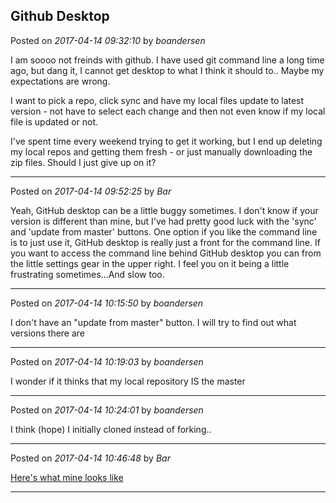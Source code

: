 ## Github Desktop
Posted on *2017-04-14 09:32:10* by *boandersen*

I am soooo not freinds with github. I have used git command line a long time ago, but dang it, I cannot get desktop to what I think it should to.. Maybe my expectations are wrong.

I want to pick a repo, click sync and have my local files update to latest version - not have to select each change and then not even know if my local file is updated or not.

I've spent time every weekend trying to get it working, but I end up deleting my local repos and getting them fresh - or just manually downloading the zip files.
Should I just give up on it?

---

Posted on *2017-04-14 09:52:25* by *Bar*

Yeah, GitHub desktop can be a little buggy sometimes. I don't know if your version is different than mine, but I've had pretty good luck with the 'sync' and 'update from master' buttons. One option if you like the command line is to just use it, GitHub desktop is really just a front for the command line. If you want to access the command line behind GitHub desktop you can from the little settings gear in the upper right. I feel you on it being a little frustrating sometimes...And slow too.

---

Posted on *2017-04-14 10:15:50* by *boandersen*

I don't have an "update from master" button. I will try to find out what versions there are

---

Posted on *2017-04-14 10:19:03* by *boandersen*

I wonder if it thinks that my local repository IS the master

---

Posted on *2017-04-14 10:24:01* by *boandersen*

I think (hope) I initially cloned instead of forking..

---

Posted on *2017-04-14 10:46:48* by *Bar*

[Here's what mine looks like](//muut.com/u/maslowcnc/s2/:maslowcnc:WgIb:updatefrommaster.jpg.jpg)

---


